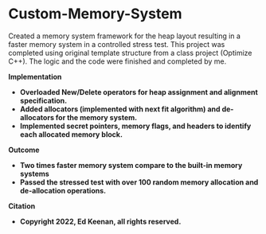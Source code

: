 # Custom-Memory-System
Created a memory system framework for the heap layout resulting in a faster memory system in a controlled stress test.
This project was completed using original template structure from a class project (Optimize C++). The logic and the code were finished and completed by me. 

<b> Implementation
- Overloaded New/Delete operators for heap assignment and alignment specification.
- Added allocators (implemented with next fit algorithm) and de-allocators for the memory system.
- Implemented secret pointers, memory flags, and headers to identify each allocated memory block.
  
<b> Outcome
- Two times faster memory system compare to the built-in memory systems
- Passed the stressed test with over 100 random memory allocation and de-allocation operations.
  
<b> Citation
- Copyright 2022, Ed Keenan, all rights reserved.
